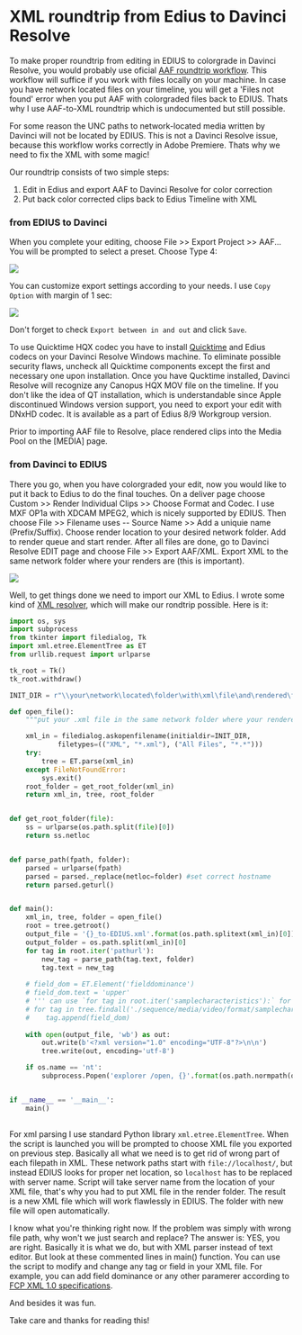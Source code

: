 # XML roundtrip from Edius to Davinci Resolve 

To make proper roundtrip from editing in EDIUS to colorgrade in Davinci Resolve, you would probably use oficial [AAF roundtrip workflow](http://www-en.ediusworld.com/docs/Application_Notes/professional/edius/GVB-1-0030B-EN-AN_EDIUS_DaVinci.pdf). This workflow will suffice if you work with files locally on your machine. In case you have network located files on your timeline, you will get a 'Files not found' error when you put AAF with colorgraded files back to EDIUS. Thats why I use AAF-to-XML roundtrip which is undocumented but still possible.

For some reason the UNC paths to network-located media written by Davinci will not be located by EDIUS. This is not a Davinci Resolve issue, because this workflow works correctly in Adobe Premiere. Thats why we need to fix the XML with some magic!

Our roundtrip consists of two simple steps:

  1. Edit in Edius and export AAF to Davinci Resolve for color correction
  2. Put back color corrected clips back to Edius Timeline with XML


### from EDIUS to Davinci  

When you complete your editing, choose File >> Export Project >> AAF...
You will be prompted to select a preset. Choose Type 4:

![](http://abogomolov.s3.amazonaws.com/pictures/blog/edius_preset_AAF.jpg)

You can customize export settings according to your needs. I use `Copy Option` with margin of 1 sec:

![](http://abogomolov.s3.amazonaws.com/pictures/blog/edius_settings.PNG)

 Don't forget to check `Export between in and out` and click `Save`.

To use Quicktime HQX codec you have to install [Quicktime](https://support.apple.com/kb/DL837?locale=en_US) and Edius codecs on your Davinci Resolve Windows machine. To eliminate possible security flaws, uncheck all Quicktime components except the first and necessary one upon installation. Once you have Qucktime installed, Davinci Resolve will recognize any Canopus HQX MOV file on the timeline. If you don't like the idea of QT installation, which is understandable since Apple discontinued Windows version support, you need to export your edit with DNxHD codec. It is available as a part of Edius 8/9 Workgroup version.

Prior to importing AAF file to Resolve, place rendered clips into the Media Pool on the [MEDIA] page.   

### from Davinci to EDIUS
There you go, when you have colorgraded your edit, now you would like to put it back to Edius to do the final touches. On a deliver page choose Custom >> Render Individual Clips >> Choose Format and Codec. I use MXF OP1a with XDCAM MPEG2, which is nicely supported by EDIUS. Then choose File >> Filename uses -- Source Name >> Add a uniquie name (Prefix/Suffix). Choose render location to your desired network folder. Add to render queue and start render. After all files are done, go to Davinci Resolve EDIT page and choose File >> Export AAF/XML. Export XML to the same network folder where your renders are (this is important).

![](http://abogomolov.s3.amazonaws.com/pictures/blog/davinci_settings.png)

Well, to get things done we need to import our XML to Edius. I wrote some kind of [XML resolver](https://lowepost.com/forums/topic/565-roundtrip-resolve-fromto-edius/?do=findComment&comment=2405), which will make our rondtrip possible.
Here is it:

```python
import os, sys
import subprocess
from tkinter import filedialog, Tk
import xml.etree.ElementTree as ET
from urllib.request import urlparse

tk_root = Tk()
tk_root.withdraw()

INIT_DIR = r"\\your\network\located\folder\with\xml\file\and\rendered\files"

def open_file():
    """put your .xml file in the same network folder where your rendered files are"""

    xml_in = filedialog.askopenfilename(initialdir=INIT_DIR, 
            filetypes=(("XML", "*.xml"), ("All Files", "*.*")))
    try:
        tree = ET.parse(xml_in)
    except FileNotFoundError:
        sys.exit()
    root_folder = get_root_folder(xml_in)
    return xml_in, tree, root_folder


def get_root_folder(file):
    ss = urlparse(os.path.split(file)[0])
    return ss.netloc


def parse_path(fpath, folder):
    parsed = urlparse(fpath)
    parsed = parsed._replace(netloc=folder) #set correct hostname
    return parsed.geturl()


def main():
    xml_in, tree, folder = open_file()
    root = tree.getroot()
    output_file = '{}_to-EDIUS.xml'.format(os.path.splitext(xml_in)[0])
    output_folder = os.path.split(xml_in)[0]
    for tag in root.iter('pathurl'):
        new_tag = parse_path(tag.text, folder)
        tag.text = new_tag
        
    # field_dom = ET.Element('fielddominance')
    # field_dom.text = 'upper'
    # ''' can use `for tag in root.iter('samplecharacteristics'):` for entire text'''
    # for tag in tree.findall('./sequence/media/video/format/samplecharacteristics'):
    #    tag.append(field_dom)
    
    with open(output_file, 'wb') as out:
        out.write(b'<?xml version="1.0" encoding="UTF-8"?>\n\n')
        tree.write(out, encoding='utf-8')

    if os.name == 'nt':
        subprocess.Popen('explorer /open, {}'.format(os.path.normpath(output_folder)))


if __name__ == '__main__':
    main()
    
```

For xml parsing I use standard Python library `xml.etree.ElementTree`.
When the script is launched you will be prompted to choose XML file you exported on previous step. Basically all what we need is to get rid of wrong part of each filepath in XML. These network paths start with `file://localhost/`, but instead EDIUS looks for proper net location, so `localhost` has to be replaced with server name. Script will take server name from the location of your XML file, that's why you had to put XML file in the render folder. The result is a new XML file which will work flawlessly in EDIUS. The folder with new file will open automatically.

I know what you're thinking right now. If the problem was simply with wrong file path, why won't we just search and replace?
The answer is: YES, you are right. Basically it is what we do, but with XML parser instead of text editor. But look at these commented lines in main() function. You can use the script to modify and change any tag or field in your XML file. For example, you can add field dominance or any other paramerer according to [FCP XML 1.0 specifications](http://mirror.informatimago.com/next/developer.apple.com/documentation/AppleApplications/Conceptual/FinalCutPro_XML/FinalCutPro_XML.pdf). 

And besides it was fun. 

Take care and thanks for reading this!
